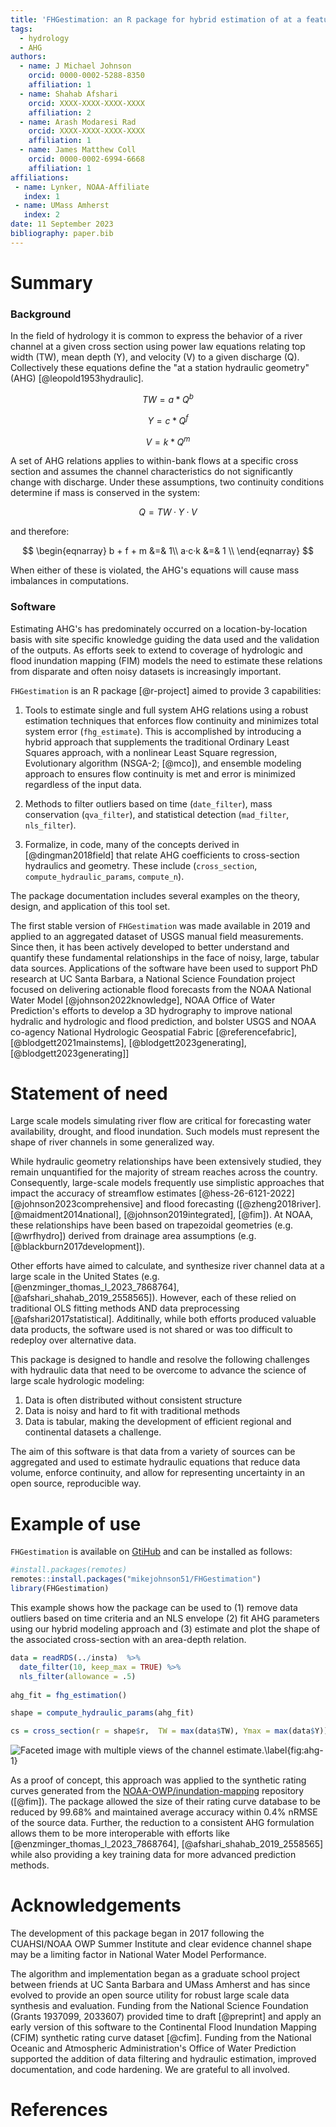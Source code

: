 ```yaml
---
title: 'FHGestimation: an R package for hybrid estimation of at a feature hydraulic geometry'
tags:
  - hydrology
  - AHG
authors:
  - name: J Michael Johnson
    orcid: 0000-0002-5288-8350
    affiliation: 1
  - name: Shahab Afshari
    orcid: XXXX-XXXX-XXXX-XXXX
    affiliation: 2
  - name: Arash Modaresi Rad
    orcid: XXXX-XXXX-XXXX-XXXX
    affiliation: 1
  - name: James Matthew Coll
    orcid: 0000-0002-6994-6668
    affiliation: 1
affiliations:
 - name: Lynker, NOAA-Affiliate
   index: 1
 - name: UMass Amherst
   index: 2
date: 11 September 2023
bibliography: paper.bib
---
```


# Summary

### Background

In the field of hydrology it is common to express the behavior of a river channel at a given cross section using power law equations relating top width (TW), mean depth (Y), and velocity (V) to a given discharge (Q). Collectively these equations define the "at a station hydraulic geometry" (AHG) [@leopold1953hydraulic].

$$
TW = a *Q^b
$$

$$
Y = c*Q^f
$$

$$
V = k*Q^m
$$

A set of AHG relations applies to within-bank flows at a specific cross section and assumes the channel characteristics do not significantly change with discharge. Under these assumptions, two continuity conditions determine if mass is conserved in the system:

$$
Q = TW·Y·V
$$

and therefore:

$$
\begin{eqnarray} b + f + m &=& 1\\ a·c·k &=& 1 \\ \end{eqnarray}
$$

When either of these is violated, the AHG's equations will cause mass imbalances in computations.

### Software

Estimating AHG's has predominately occurred on a location-by-location basis with site specific knowledge guiding the data used and the validation of the outputs. As efforts seek to extend to coverage of hydrologic and flood inundation mapping (FIM) models the need to estimate these relations from disparate and often noisy datasets is increasingly important.

`FHGestimation` is an R package [@r-project] aimed to provide 3 capabilities:

1.  Tools to estimate single and full system AHG relations using a robust estimation techniques that enforces flow continuity and minimizes total system error (`fhg_estimate`). This is accomplished by introducing a hybrid approach that supplements the traditional Ordinary Least Squares approach, with a nonlinear Least Square regression, Evolutionary algorithm (NSGA-2; [@mco]), and ensemble modeling approach to ensures flow continuity is met and error is minimized regardless of the input data.

2.  Methods to filter outliers based on time (`date_filter`), mass conservation (`qva_filter`), and statistical detection (`mad_filter`, `nls_filter`).

3.  Formalize, in code, many of the concepts derived in [@dingman2018field] that relate AHG coefficients to cross-section hydraulics and geometry. These include (`cross_section`, `compute_hydraulic_params`, `compute_n`).

The package documentation includes several examples on the theory, design, and application of this tool set.

The first stable version of `FHGestimation` was made available in 2019 and applied to an aggregated dataset of USGS manual field measurements. Since then, it has been actively developed to better understand and quantify these fundamental relationships in the face of noisy, large, tabular data sources. Applications of the software have been used to support PhD research at UC Santa Barbara, a National Science Foundation project focused on delivering actionable flood forecasts from the NOAA National Water Model [@johnson2022knowledge], NOAA Office of Water Prediction's efforts to develop a 3D hydrography to improve national hydralic and hydrologic and flood prediction, and bolster USGS and NOAA co-agency National Hydrologic Geospatial Fabric [@referencefabric], [@blodgett2021mainstems], [@blodgett2023generating], [@blodgett2023generating]]

# Statement of need

Large scale models simulating river flow are critical for forecasting water availability, drought, and flood inundation. Such models must represent the shape of river channels in some generalized way.

While hydraulic geometry relationships have been extensively studied, they remain unquantified for the majority of stream reaches across the country. Consequently, large-scale models frequently use simplistic approaches that impact the accuracy of streamflow estimates [@hess-26-6121-2022] [@johnson2023comprehensive] and flood forecasting ([@zheng2018river]. [@maidment2014national], [@johnson2019integrated], [@fim]). At NOAA, these relationships have been based on trapezoidal geometries (e.g. [@wrfhydro]) derived from drainage area assumptions (e.g. [@blackburn2017development]).

Other efforts have aimed to calculate, and synthesize river channel data at a large scale in the United States (e.g. [@enzminger_thomas_l_2023_7868764], [@afshari_shahab_2019_2558565]). However, each of these relied on traditional OLS fitting methods AND data preprocessing [@afshari2017statistical]. Additinally, while both efforts produced valuable data products, the software used is not shared or was too difficult to redeploy over alternative data.

This package is designed to handle and resolve the following challenges with hydraulic data that need to be overcome to advance the science of large scale hydrologic modeling:

1.  Data is often distributed without consistent structure
2.  Data is noisy and hard to fit with traditional methods
3.  Data is tabular, making the development of efficient regional and continental datasets a challenge.

The aim of this software is that data from a variety of sources can be aggregated and used to estimate hydraulic equations that reduce data volume, enforce continuity, and allow for representing uncertainty in an open source, reproducible way.

# Example of use

`FHGestimation` is available on [GtiHub](https://github.com/mikejohnson51/FHGestimation) and can be installed as follows:

``` r
#install.packages(remotes)
remotes::install.packages("mikejohnson51/FHGestimation")
library(FHGestimation)
```

This example shows how the package can be used to (1) remove data outliers based on time criteria and an NLS envelope (2) fit AHG parameters using our hybrid modeling approach and (3) estimate and plot the shape of the associated cross-section with an area-depth relation.

``` r
data = readRDS(../insta)  %>% 
  date_filter(10, keep_max = TRUE) %>% 
  nls_filter(allowance = .5) 
  
ahg_fit = fhg_estimation()

shape = compute_hydraulic_params(ahg_fit)

cs = cross_section(r = shape$r,  TW = max(data$TW), Ymax = max(data$Y))
```

![Faceted image with multiple views of the channel estimate.\label{fig:ahg-1}](paper-fig1.png)

As a proof of concept, this approach was applied to the synthetic rating curves generated from the [NOAA-OWP/inundation-mapping](https://github.com/NOAA-OWP/inundation-mapping) repository ([@fim]). The package allowed the size of their rating curve database to be reduced by 99.68% and maintained average accuracy within 0.4% nRMSE of the source data. Further, the reduction to a consistent AHG formulation allows them to be more interoperable with efforts like [@enzminger_thomas_l_2023_7868764], [@afshari_shahab_2019_2558565] while also providing a key training data for more advanced prediction methods.

# Acknowledgements

The development of this package began in 2017 following the CUAHSI/NOAA OWP Summer Institute and clear evidence channel shape may be a limiting factor in National Water Model Performance.

The algorithm and implementation began as a graduate school project between friends at UC Santa Barbara and UMass Amherst and has since evolved to provide an open source utility for robust large scale data synthesis and evaluation. Funding from the National Science Foundation (Grants 1937099, 2033607) provided time to draft [@preprint] and apply an early version of this software to the Continental Flood Inundation Mapping (CFIM) synthetic rating curve dataset [@cfim]. Funding from the National Oceanic and Atmospheric Administration's Office of Water Prediction supported the addition of data filtering and hydraulic estimation, improved documentation, and code hardening. We are grateful to all involved.

# References
